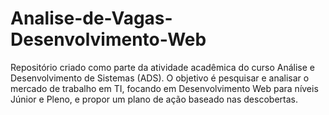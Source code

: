 # Analise-de-Vagas-Desenvolvimento-Web
Repositório criado como parte da atividade acadêmica do curso Análise e Desenvolvimento de Sistemas (ADS). O objetivo é pesquisar e analisar o mercado de trabalho em TI, focando em Desenvolvimento Web para níveis Júnior e Pleno, e propor um plano de ação baseado nas descobertas.
